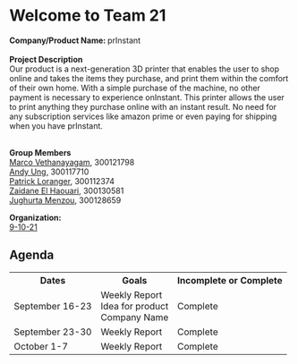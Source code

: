 <h1>Welcome to Team 21</h1>

<p><b>Company/Product Name: </b>prInstant<br><br><b>Project Description</b><br>Our product is a next-generation 3D printer that enables the user to shop online and takes the items they purchase, and print them within the comfort of their own home. With a simple purchase of the machine, no other payment is necessary to experience onInstant. This printer allows the user to print anything they purchase online with an instant result. No need for any subscription services like amazon prime or even paying for shipping when you have prInstant. <p><br><b>Group Members</b><br><a href="https://github.com/Macomatic">Marco Vethanayagam</a>, 300121798<br><a href="https://github.com/andyung17">Andy Ung,</a> 300117710<br><a href="https://github.com/prloranger">Patrick Loranger</a>, 300112374<br><a href="https://github.com/Zaidane-E">Zaidane El Haouari</a>, 300130581<br><a href="https://github.com/Jmenz1997">Jughurta Menzou</a>, 300128659<p>

<p><strong>Organization:</strong><br><a href="https://github.com/9-10-21">9-10-21</a></p>

<h2>Agenda</h2>
<table style="width:100%">
  <tr>
    <th><strong><b>Dates</b></strong></th>
    <th><strong>Goals</strong></th>
    <th><strong>Incomplete or Complete</strong></th>
  </tr>
  <tr>
    <td>September 16-23</td>
    <td>Weekly Report<br>Idea for product<br>Company Name</td>
    <td>Complete</td>
  </tr>
  <tr>
    <td>September 23-30</td>
    <td>Weekly Report</td>
    <td>Complete</td>
  </tr>
  <tr>
    <td>October 1-7</td>
    <td>Weekly Report</td>
    <td>Complete</td>
  </tr>
</table>
